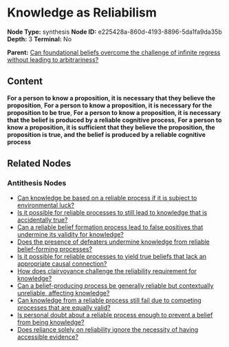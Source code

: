 # Knowledge as Reliabilism

**Node Type:** synthesis
**Node ID:** e225428a-860d-4193-8896-5da1fa9da35b
**Depth:** 3
**Terminal:** No

**Parent:** [Can foundational beliefs overcome the challenge of infinite regress without leading to arbitrariness?](can-foundational-beliefs-overcome-the-challenge-of-infinite-regress-without-leading-to-arbitrariness-antithesis-1935f7bf-c3ab-4989-a1b4-0b8dd6cb830d.md)

## Content

**For a person to know a proposition, it is necessary that they believe the proposition**, **For a person to know a proposition, it is necessary for the proposition to be true**, **For a person to know a proposition, it is necessary that the belief is produced by a reliable cognitive process**, **For a person to know a proposition, it is sufficient that they believe the proposition, the proposition is true, and the belief is produced by a reliable cognitive process**

## Related Nodes

### Antithesis Nodes

- [Can knowledge be based on a reliable process if it is subject to environmental luck?](can-knowledge-be-based-on-a-reliable-process-if-it-is-subject-to-environmental-luck-antithesis-17599dad-c785-4964-9951-45cfd023ed19.md)
- [Is it possible for reliable processes to still lead to knowledge that is accidentally true?](is-it-possible-for-reliable-processes-to-still-lead-to-knowledge-that-is-accidentally-true-antithesis-07fedf9b-b253-44ea-b06e-26f50448953f.md)
- [Can a reliable belief formation process lead to false positives that undermine its validity for knowledge?](can-a-reliable-belief-formation-process-lead-to-false-positives-that-undermine-its-validity-for-knowledge-antithesis-bb6f6f2c-2466-47e7-94fa-877c1149c088.md)
- [Does the presence of defeaters undermine knowledge from reliable belief-forming processes?](does-the-presence-of-defeaters-undermine-knowledge-from-reliable-belief-forming-processes-antithesis-e67228d7-69b2-4bdd-ab7e-b0f0cf44d247.md)
- [Is it possible for reliable processes to yield true beliefs that lack an appropriate causal connection?](is-it-possible-for-reliable-processes-to-yield-true-beliefs-that-lack-an-appropriate-causal-connection-antithesis-c5728de3-8da5-4643-9506-43b26c597e14.md)
- [How does clairvoyance challenge the reliability requirement for knowledge?](how-does-clairvoyance-challenge-the-reliability-requirement-for-knowledge-antithesis-d0d2dd9e-33f2-4132-b237-99ccf54e2650.md)
- [Can a belief-producing process be generally reliable but contextually unreliable, affecting knowledge?](can-a-belief-producing-process-be-generally-reliable-but-contextually-unreliable-affecting-knowledge-antithesis-635dde33-075c-468f-a2c2-3adb0eb283c6.md)
- [Can knowledge from a reliable process still fail due to competing processes that are equally valid?](can-knowledge-from-a-reliable-process-still-fail-due-to-competing-processes-that-are-equally-valid-antithesis-f01ec9df-633c-4988-a230-e60789134095.md)
- [Is personal doubt about a reliable process enough to prevent a belief from being knowledge?](is-personal-doubt-about-a-reliable-process-enough-to-prevent-a-belief-from-being-knowledge-antithesis-2fcafb22-727a-45ab-bfa3-fec917b3767a.md)
- [Does reliance solely on reliability ignore the necessity of having accessible evidence?](does-reliance-solely-on-reliability-ignore-the-necessity-of-having-accessible-evidence-antithesis-5b9898aa-c8aa-4d99-9df4-2e9f4de6c51b.md)
